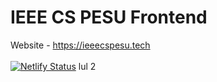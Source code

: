 # IEEE CS PESU Frontend

Website - https://ieeecspesu.tech <br /><br /> [![Netlify Status](https://api.netlify.com/api/v1/badges/a1339f72-d571-44d2-9891-8c89037b32de/deploy-status)](https://app.netlify.com/sites/ieeecspesu/deploys)
lul 2
